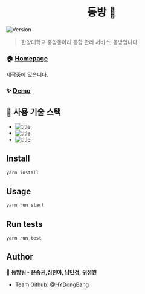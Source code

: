 <h1 align="center"> 동방 👋</h1>
<p>
  <img alt="Version" src="https://img.shields.io/badge/version-0.1.0-blue.svg?cacheSeconds=2592000" />
</p>

> 한양대학교 중앙동아리 통합 관리 서비스, 동방입니다.

### 🏠 [Homepage]()

제작중에 있습니다.

### ✨ [Demo](http://18.210.10.66:5000/)

## 🐶 사용 기술 스택

- ![title](https://img.shields.io/badge/-Vanila_javascript-77216F?&logo=javascript&logoColor=white)
- ![title](https://img.shields.io/badge/-React-00CAFF?&logo=React&logoColor=white)
- ![title](https://img.shields.io/badge/-HTML5-E8E8E8?&logo=html5&logoColor=white)

## Install

```sh
yarn install
```

## Usage

```sh
yarn run start
```

## Run tests

```sh
yarn run test
```

## Author

👤 **동방팀 - 윤승권,심현아, 남민정, 위성원**

- Team Github: [@HYDongBang](https://github.com/HYDongBang)
